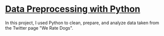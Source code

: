 # [Data Preprocessing with Python](/Data_Preprocessing_Project/wrangle_act.ipynb/)
In this project, I used Python to clean, prepare, and analyze data taken from the Twitter page "We Rate Dogs".

